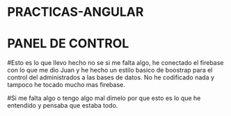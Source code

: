 # PRACTICAS-ANGULAR

# PANEL DE CONTROL

#Esto es lo que llevo hecho no se si me falta algo, he conectado el firebase con lo que me dio Juan y he hecho un estilo basico de boostrap para el control del administrados a las bases de datos. No he codificado nada y tampoco he tocado mucho mas firebase.

#Si me falta algo o tengo algo mal dimelo por que esto es lo que he entendido y pensaba que estaba todo.
